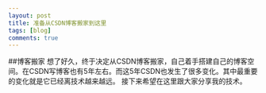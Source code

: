 ```yaml
---
layout: post
title: 准备从CSDN博客搬家到这里
tags: [blog]
comments: true
---
```


##博客搬家
想了好久，终于决定从CSDN博客搬家，自己着手搭建自己的博客空间。在CSDN写博客也有5年左右。而这5年CSDN也发生了很多变化。其中最重要的变化就是它已经离技术越来越远。
接下来希望在这里跟大家分享我的技术。
